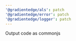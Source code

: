 ```yaml
---
'@gradientedge/als': patch
'@gradientedge/error': patch
'@gradientedge/logger': patch
---
```


Output code as commonjs
